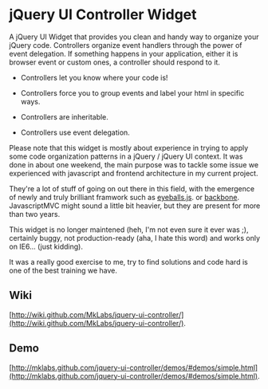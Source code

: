 jQuery UI Controller Widget
================================
A jQuery UI Widget that provides you clean and handy way to organize your jQuery code. 
Controllers organize event handlers through the power of event delegation. If something happens 
in your application, either it is browser event or custom ones, a controller should respond to it.

* Controllers let you know where your code is!

* Controllers force you to group events and label your html in specific ways. 

* Controllers are inheritable.

* Controllers use event delegation.

Please note that this widget is mostly about experience in trying to apply some code organization patterns in a jQuery / jQuery UI context. It was done in about one weekend, the main purpose was to tackle some issue we experienced with javascript and frontend architecture in my current project.

They're a lot of stuff of going on out there in this field, with the emergence of newly and truly brilliant framwork such as [eyeballs.js](http://github.com/paulca/eyeballs.j). or [backbone](http://github.com/documentcloud/backbone). JavascriptMVC might sound a little bit heavier, but they are present for more than two years.

This widget is no longer maintened (heh, I'm not even sure it ever was ;), certainly buggy, not production-ready (aha, I hate this word) and works only on IE6... (just kidding).

It was a really good exercise to me, try to find solutions and code hard is one of the best training we have.


Wiki
-----------------------------

[http://wiki.github.com/MkLabs/jquery-ui-controller/](http://wiki.github.com/MkLabs/jquery-ui-controller/).

Demo
-----------------------------
[http://mklabs.github.com/jquery-ui-controller/demos/#demos/simple.html](http://mklabs.github.com/jquery-ui-controller/demos/#demos/simple.html).
